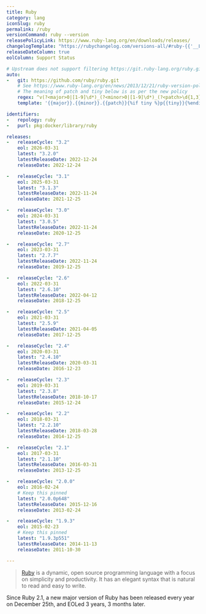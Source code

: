 ```yaml
---
title: Ruby
category: lang
iconSlug: ruby
permalink: /ruby
versionCommand: ruby --version
releasePolicyLink: https://www.ruby-lang.org/en/downloads/releases/
changelogTemplate: "https://rubychangelog.com/versions-all/#ruby-{{'__LATEST__'|replace:'.',''}}"
releaseDateColumn: true
eolColumn: Support Status

# Upstream does not support filtering https://git.ruby-lang.org/ruby.git
auto:
-   git: https://github.com/ruby/ruby.git
    # See https://www.ruby-lang.org/en/news/2013/12/21/ruby-version-policy-changes-with-2-1-0/
    # The meaning of patch and tiny below is as per the new policy
    regex: ^v(?<major>0|[1-9]\d*)_(?<minor>0|[1-9]\d*)_(?<patch>\d{1,3})_?(?<tiny>\d+)?$
    template: '{{major}}.{{minor}}.{{patch}}{%if tiny %}p{{tiny}}{%endif%}'

identifiers:
-   repology: ruby
-   purl: pkg:docker/library/ruby

releases:
-   releaseCycle: "3.2"
    eol: 2026-03-31
    latest: "3.2.0"
    latestReleaseDate: 2022-12-24
    releaseDate: 2022-12-24

-   releaseCycle: "3.1"
    eol: 2025-03-31
    latest: "3.1.3"
    latestReleaseDate: 2022-11-24
    releaseDate: 2021-12-25

-   releaseCycle: "3.0"
    eol: 2024-03-31
    latest: "3.0.5"
    latestReleaseDate: 2022-11-24
    releaseDate: 2020-12-25

-   releaseCycle: "2.7"
    eol: 2023-03-31
    latest: "2.7.7"
    latestReleaseDate: 2022-11-24
    releaseDate: 2019-12-25

-   releaseCycle: "2.6"
    eol: 2022-03-31
    latest: "2.6.10"
    latestReleaseDate: 2022-04-12
    releaseDate: 2018-12-25

-   releaseCycle: "2.5"
    eol: 2021-03-31
    latest: "2.5.9"
    latestReleaseDate: 2021-04-05
    releaseDate: 2017-12-25

-   releaseCycle: "2.4"
    eol: 2020-03-31
    latest: "2.4.10"
    latestReleaseDate: 2020-03-31
    releaseDate: 2016-12-23

-   releaseCycle: "2.3"
    eol: 2019-03-31
    latest: "2.3.8"
    latestReleaseDate: 2018-10-17
    releaseDate: 2015-12-24

-   releaseCycle: "2.2"
    eol: 2018-03-31
    latest: "2.2.10"
    latestReleaseDate: 2018-03-28
    releaseDate: 2014-12-25

-   releaseCycle: "2.1"
    eol: 2017-03-31
    latest: "2.1.10"
    latestReleaseDate: 2016-03-31
    releaseDate: 2013-12-25

-   releaseCycle: "2.0.0"
    eol: 2016-02-24
    # Keep this pinned
    latest: "2.0.0p648"
    latestReleaseDate: 2015-12-16
    releaseDate: 2013-02-24

-   releaseCycle: "1.9.3"
    eol: 2015-02-23
    # Keep this pinned
    latest: "1.9.3p551"
    latestReleaseDate: 2014-11-13
    releaseDate: 2011-10-30

---
```


> [Ruby](https://www.ruby-lang.org/) is a dynamic, open source programming language with a focus on
> simplicity and productivity. It has an elegant syntax that is natural to read and easy to write.

Since Ruby 2.1, a new major version of Ruby has been released every year on December 25th, and EOLed
3 years, 3 months later.
